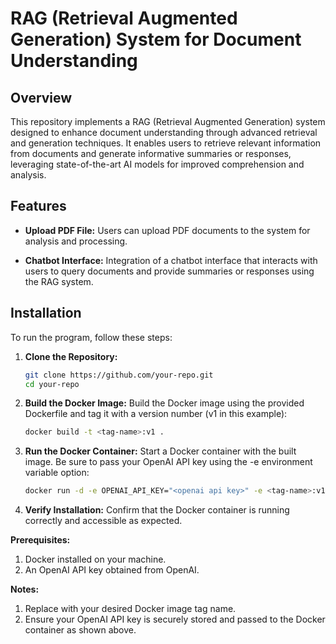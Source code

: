 # RAG (Retrieval Augmented Generation) System for Document Understanding

## Overview

This repository implements a RAG (Retrieval Augmented Generation) system designed to enhance document understanding through advanced retrieval and generation techniques. It enables users to retrieve relevant information from documents and generate informative summaries or responses, leveraging state-of-the-art AI models for improved comprehension and analysis.

## Features

- **Upload PDF File:**
  Users can upload PDF documents to the system for analysis and processing.

- **Chatbot Interface:**
  Integration of a chatbot interface that interacts with users to query documents and provide summaries or responses using the RAG system.

## Installation

To run the program, follow these steps:

1. **Clone the Repository:**
   ```bash
   git clone https://github.com/your-repo.git
   cd your-repo

2.  **Build the Docker Image:**
    Build the Docker image using the provided Dockerfile and tag it with a version number (v1 in this example):
    ```bash
    docker build -t <tag-name>:v1 .

3.  **Run the Docker Container:**
    Start a Docker container with the built image. Be sure to pass your OpenAI API key using the -e environment variable option:
    ```bash
    docker run -d -e OPENAI_API_KEY="<openai api key>" -e <tag-name>:v1

4.  **Verify Installation:**
    Confirm that the Docker container is running correctly and accessible as expected.

**Prerequisites:**

   1. Docker installed on your machine.
   2. An OpenAI API key obtained from OpenAI.

**Notes:**

   1. Replace <tag-name> with your desired Docker image tag name.
   2. Ensure your OpenAI API key is securely stored and passed to the Docker container as shown above.
